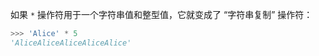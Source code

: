 如果 `*` 操作符用于一个字符串值和整型值，它就变成了 “字符串复制” 操作符：

```python
>>> 'Alice' * 5
'AliceAliceAliceAliceAlice'
```



